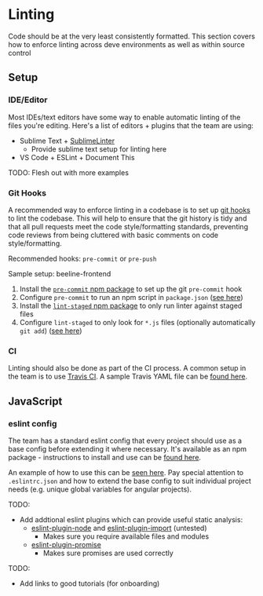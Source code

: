 # Linting

Code should be at the very least consistently formatted. This section covers how to enforce linting across deve environments as well as within source control

## Setup

### IDE/Editor

Most IDEs/text editors have some way to enable automatic linting of the files you're editing. Here's a list of editors + plugins that the team are using:

* Sublime Text + [SublimeLinter](https://github.com/SublimeLinter/SublimeLinter)
  * Provide sublime text setup for linting here
* VS Code + ESLint + Document This

TODO: Flesh out with more examples

### Git Hooks

A recommended way to enforce linting in a codebase is to set up [git hooks](https://git-scm.com/book/gr/v2/Customizing-Git-Git-Hooks) to lint the codebase. This will help to ensure that the git history is tidy and that all pull requests meet the code style/formatting standards, preventing code reviews from being cluttered with basic comments on code style/formatting.

Recommended hooks: `pre-commit` or `pre-push`

Sample setup: beeline-frontend

1. Install the [`pre-commit` npm package](https://www.npmjs.com/package/pre-commit) to set up the git `pre-commit` hook
1. Configure `pre-commit` to run an npm script in `package.json` ([see here](https://github.com/datagovsg/beeline-frontend/blob/715d478db76a903f1534157228539a8bdde9e032/package.json#L163-L165))
1. Install the [`lint-staged` npm package](https://www.npmjs.com/package/lint-staged) to only run linter against staged files
1. Configure `lint-staged` to only look for `*.js` files (optionally automatically `git add`) ([see here](https://github.com/datagovsg/beeline-frontend/blob/715d478db76a903f1534157228539a8bdde9e032/package.json#L166-L171))

### CI

Linting should also be done as part of the CI process. A common setup in the team is to use [Travis CI](https://docs.travis-ci.com/user/getting-started/). A sample Travis YAML file can be [found here](assets/linting/.travis.yml).

## JavaScript

### eslint config

The team has a standard eslint config that every project should use as a base config before extending it where necessary. It's available as an npm package - instructions to install and use can be [found here](https://www.npmjs.com/package/@opengovsg/eslint-config-opengovsg).

An example of how to use this can be [seen here](https://github.com/datagovsg/beeline-frontend/pull/658/commits/25704f0a0e0ced181923667dee6742eb4937bf02). Pay special attention to `.eslintrc.json` and how to extend the base config to suit individual project needs (e.g. unique global variables for angular projects).

TODO:
* Add addtional eslint plugins which can provide useful static analysis:
  * [eslint-plugin-node](https://www.npmjs.com/package/eslint-plugin-node) and [eslint-plugin-import](https://github.com/benmosher/eslint-plugin-import) (untested)
    * Makes sure you require available files and modules
  * [eslint-plugin-promise](https://www.npmjs.com/package/eslint-plugin-promise)
    * Makes sure promises are used correctly

TODO:
* Add links to good tutorials (for onboarding)

